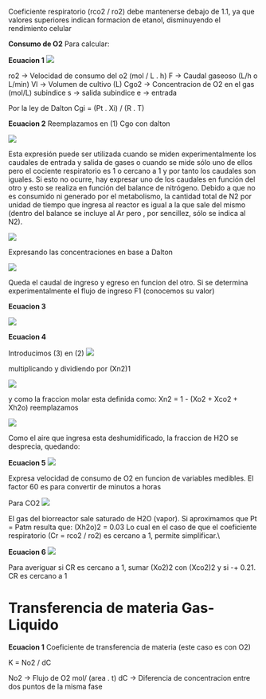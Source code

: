 Coeficiente respiratorio (rco2 / ro2) debe mantenerse debajo de 1.1, ya que valores superiores indican formacion de etanol, disminuyendo el rendimiento celular

**Consumo de O2**
Para calcular:

**Ecuacion 1**
![](https://i.imgur.com/eBSwYgR.png)


ro2 → Velocidad de consumo del o2 (mol / L . h)
F → Caudal gaseoso (L/h o L/min)
Vl → Volumen de cultivo (L)
Cgo2 → Concentracion de O2 en el gas (mol/L)
subindice s → salida
subindice e → entrada

Por la ley de Dalton
Cgi = (Pt . Xi) / (R . T)

**Ecuacion 2**
Reemplazamos en (1) Cgo con dalton

![](https://i.imgur.com/tME0vOs.png)

Esta expresión puede ser utilizada cuando se miden experimentalmente los caudales de entrada y salida de
gases o cuando se mide sólo uno de ellos pero el cociente respiratorio es 1 o cercano a 1 y por tanto
los caudales son iguales.
Si esto no ocurre, hay expresar uno de los caudales en función del otro y esto se realiza en función del balance de nitrógeno. Debido a que no es consumido ni generado por el metabolismo, la cantidad total de N2 por unidad de tiempo que ingresa al reactor es igual a la que sale del mismo (dentro del balance se incluye al Ar pero , por sencillez, sólo se indica al N2).

![](https://i.imgur.com/5v2eyb7.png)

Expresando las concentraciones en base a Dalton

![](https://i.imgur.com/QFXaqDX.png)

Queda el caudal de ingreso y egreso en funcion del otro. Si se determina experimentalmente el flujo de ingreso F1 (conocemos su valor)

**Ecuacion 3**

![](https://i.imgur.com/bY3dYNv.png)

**Ecuacion 4**

Introducimos (3) en (2)
![](https://i.imgur.com/ZsP3cx9.png)

multiplicando y dividiendo por (Xn2)1

![](https://i.imgur.com/vRJuHzL.png)

y como la fraccion molar esta definida como:
Xn2 = 1 - (Xo2 + Xco2 + Xh2o)
reemplazamos

![](https://i.imgur.com/FioNmbH.png)

Como el aire que ingresa esta deshumidificado, la fraccion de H2O se desprecia, quedando:

**Ecuacion 5**
![](https://i.imgur.com/sr4t0Lt.png)

Expresa velocidad de consumo de O2 en funcion de variables medibles. El factor 60 es para convertir de minutos a horas

Para CO2
![](https://i.imgur.com/6rnL1S9.png)

El gas del biorreactor sale saturado de H2O (vapor).
Si aproximamos que Pt = Patm resulta que:
(Xh2o)2 = 0.03
Lo cual en el caso de que el coeficiente respiratorio 
(Cr = rco2 / ro2) es cercano a 1, permite simplificar.\

**Ecuacion 6**
![](https://i.imgur.com/m0bEKOm.png)

Para averiguar si CR es cercano a 1, sumar (Xo2)2 con (Xco2)2 y si -+ 0.21. CR es cercano a 1


# Transferencia de materia Gas-Liquido

**Ecuacion 1**
Coeficiente de transferencia de materia (este caso es con O2)

K = No2 / dC

No2 → Flujo de O2 mol/ (area . t)
dC → Diferencia de concentracion entre dos puntos  de la misma fase